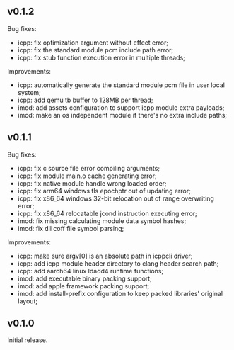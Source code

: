 ## v0.1.2
Bug fixes:
 * icpp: fix optimization argument without effect error;
 * icpp: fix the standard module pcm include path error;
 * icpp: fix stub function execution error in multiple threads;

Improvements:
 * icpp: automatically generate the standard module pcm file in user local system;
 * icpp: add qemu tb buffer to 128MB per thread;
 * imod: add assets configuration to support icpp module extra payloads;
 * imod: make an os independent module if there's no extra include paths;

## v0.1.1
Bug fixes:
 * icpp: fix c source file error compiling arguments;
 * icpp: fix module main.o cache generating error;
 * icpp: fix native module handle wrong loaded order;
 * icpp: fix arm64 windows tls epochptr out of updating error;
 * icpp: fix x86_64 windows 32-bit relocation out of range overwriting error;
 * icpp: fix x86_64 relocatable jcond instruction executing error;
 * imod: fix missing calculating module data symbol hashes;
 * imod: fix dll coff file symbol parsing;

Improvements:
 * icpp: make sure argv[0] is an absolute path in icppcli driver;
 * icpp: add icpp module header directory to clang header search path;
 * icpp: add aarch64 linux ldadd4 runtime functions;
 * imod: add executable binary packing support;
 * imod: add apple framework packing support;
 * imod: add install-prefix configuration to keep packed libraries' original layout;

## v0.1.0
Initial release.
